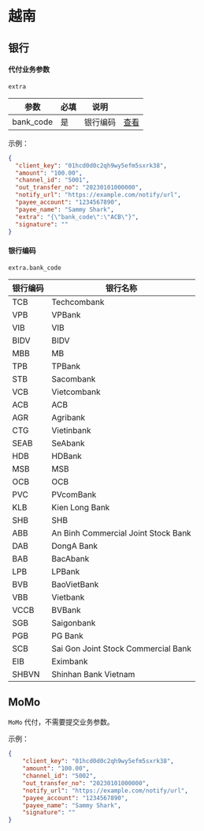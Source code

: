 # 越南

## 银行

#### 代付业务参数

`extra`

| 参数        | 必填 | 说明   |             |
|-----------|----|------|-------------|
| bank_code | 是  | 银行编码 | [查看](#银行编码) |

示例：

```json
{
  "client_key": "01hcd0d0c2qh9wy5efm5sxrk38",
  "amount": "100.00",
  "channel_id": "5001",
  "out_transfer_no": "20230101000000",
  "notify_url": "https://example.com/notify/url",
  "payee_account": "1234567890",
  "payee_name": "Sammy Shark",
  "extra": "{\"bank_code\":\"ACB\"}",
  "signature": ""
}
```

#### 银行编码

`extra.bank_code`

| 银行编码  | 银行名称                                |
|-------|-------------------------------------|
| TCB   | Techcombank                         |
| VPB   | VPBank                              |
| VIB   | VIB                                 |
| BIDV  | BIDV                                |
| MBB   | MB                                  |
| TPB   | TPBank                              |
| STB   | Sacombank                           |
| VCB   | Vietcombank                         |
| ACB   | ACB                                 |
| AGR   | Agribank                            |
| CTG   | Vietinbank                          |
| SEAB  | SeAbank                             |
| HDB   | HDBank                              |
| MSB   | MSB                                 |
| OCB   | OCB                                 |
| PVC   | PVcomBank                           |
| KLB   | Kien Long Bank                      |
| SHB   | SHB                                 |
| ABB   | An Binh Commercial Joint Stock Bank |
| DAB   | DongA Bank                          |
| BAB   | BacAbank                            |
| LPB   | LPBank                              |
| BVB   | BaoVietBank                         |
| VBB   | Vietbank                            |
| VCCB  | BVBank                              |
| SGB   | Saigonbank                          |
| PGB   | PG Bank                             |
| SCB   | Sai Gon Joint Stock Commercial Bank |
| EIB   | Eximbank                            |
| SHBVN | Shinhan Bank Vietnam                |


## MoMo

`MoMo` 代付，不需要提交业务参数。

示例：

```json
{
	"client_key": "01hcd0d0c2qh9wy5efm5sxrk38",
	"amount": "100.00",
	"channel_id": "5002",
	"out_transfer_no": "20230101000000",
	"notify_url": "https://example.com/notify/url",
	"payee_account": "1234567890",
	"payee_name": "Sammy Shark",
    "signature": ""
}
```
